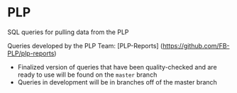 # PLP

SQL queries for pulling data from the PLP

Queries developed by the PLP Team:
[PLP-Reports] (https://github.com/FB-PLP/plp-reports)

- Finalized version of queries that have been quality-checked and are ready to use will be found on the `master` branch
- Queries in development will be in branches off of the master branch
